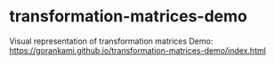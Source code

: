 # transformation-matrices-demo
Visual representation of transformation matrices
Demo: https://gorankami.github.io/transformation-matrices-demo/index.html
